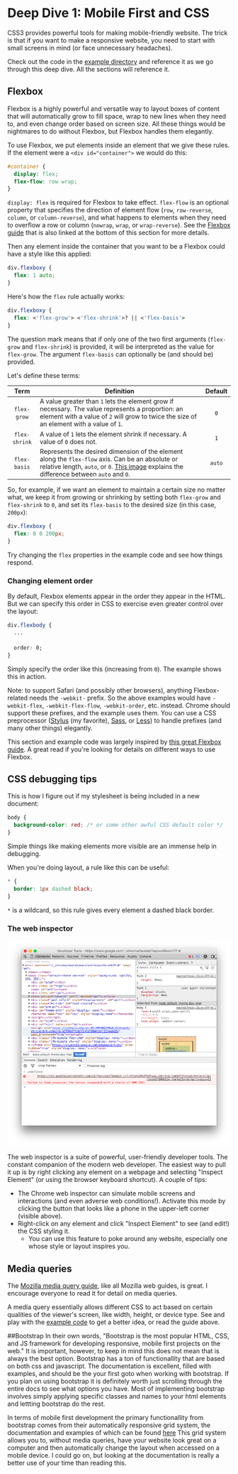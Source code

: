 # Deep Dive 1: Mobile First and CSS

CSS3 provides powerful tools for making mobile-friendly website. The trick is that if you want to make a responsive website, you need to start with small screens in mind (or face unnecessary headaches).

Check out the code in the [example directory](./example/) and reference it as we go through this deep dive. All the sections will reference it.

## Flexbox

Flexbox is a highly powerful and versatile way to layout boxes of content that will automatically grow to fill space, wrap to new lines when they need to, and even change order based on screen size. All these things would be nightmares to do without Flexbox, but Flexbox handles them elegantly.

To use Flexbox, we put elements inside an element that we give these rules. If the element were a `<div id="container">` we would do this:

```css
#container {
  display: flex;
  flex-flow: row wrap;
}
```

`display: flex` is required for Flexbox to take effect. `flex-flow` is an optional property that specifies the direction of element flow (`row`, `row-reverse`, `column`, or `column-reverse`), and what happens to elements when they need to overflow a row or column (`nowrap`, `wrap`, or `wrap-reverse`). See the [Flexbox guide](https://css-tricks.com/snippets/css/a-guide-to-flexbox/) that is also linked at the bottom of this section for more details.

Then any element inside the container that you want to be a Flexbox could have a style like this applied:

```css
div.flexboxy {
  flex: 1 auto;
}
```

Here's how the `flex` rule actually works:

```css
div.flexboxy {
  flex: <'flex-grow'> <'flex-shrink'>? || <'flex-basis'>
}
```

The question mark means that if only one of the two first arguments (`flex-grow` and `flex-shrink`) is provided, it will be interpreted as the value for `flex-grow`. The argument `flex-basis` can optionally be (and should be) provided.

Let's define these terms:

| Term | Definition | Default |
| :--: | ---------- | :-----: |
| `flex-grow` | A value greater than `1` lets the element grow if necessary. The value represents a proportion: an element with a value of `2` will grow to twice the size of an element with a value of `1`. | `0` |
| `flex-shrink` | A value of `1` lets the element shrink if necessary. A value of `0` does not. | `1` |
| `flex-basis` | Represents the desired dimension of the element along the `flex-flow` axis. Can be an absolute or relative length, `auto`, or `0`. [This image](http://www.w3.org/TR/css3-flexbox/images/rel-vs-abs-flex.svg) explains the difference between `auto` and `0`. | `auto` |

So, for example, if we want an element to maintain a certain size no matter what, we keep it from growing or shrinking by setting both `flex-grow` and `flex-shrink` to `0`, and set its `flex-basis` to the desired size (in this case, `200px`):

```css
div.flexboxy {
  flex: 0 0 200px;
}
```

Try changing the `flex` properties in the example code and see how things respond.

### Changing element order

By default, Flexbox elements appear in the order they appear in the HTML. But we can specify this order in CSS to exercise even greater control over the layout:

```css
div.flexbody {
  ...

  order: 0;
}
```

Simply specify the order like this (increasing from `0`). The example shows this in action.

Note: to support Safari (and possibly other browsers), anything Flexbox-related needs the `-webkit-` prefix. So the above examples would have `-webkit-flex`, `-webkit-flex-flow`, `-webkit-order`, etc. instead. Chrome should support these prefixes, and the example uses them. You can use a CSS preprocessor ([Stylus](https://learnboost.github.io/stylus/) (my favorite), [Sass](http://sass-lang.com), or [Less](http://lesscss.org)) to handle prefixes (and many other things) elegantly.

This section and example code was largely inspired by [this great Flexbox guide](https://css-tricks.com/snippets/css/a-guide-to-flexbox/). A great read if you're looking for details on different ways to use Flexbox.

## CSS debugging tips

This is how I figure out if my stylesheet is being included in a new document:

```css
body {
  background-color: red; /* or some other awful CSS default color */
}
```

Simple things like making elements more visible are an immense help in debugging.

When you're doing layout, a rule like this can be useful:

```css
* {
  border: 1px dashed black;
}
```

`*` is a wildcard, so this rule gives every element a dashed black border.

### The web inspector

![Chrome inspector](inspector.png)

The web inspector is a suite of powerful, user-friendly developer tools. The constant companion of the modern web developer. The easiest way to pull it up is by right clicking any element on a webpage and selecting "Inspect Element" (or using the browser keyboard shortcut). A couple of tips:

- The Chrome web inspector can simulate mobile screens and interactions (and even adverse web conditions!). Activate this mode by clicking the button that looks like a phone in the upper-left corner (visible above).
- Right-click on any element and click "Inspect Element" to see (and edit!) the CSS styling it.
  - You can use this feature to poke around any website, especially one whose style or layout inspires you.

## Media queries

The [Mozilla media query guide](https://developer.mozilla.org/en-US/docs/Web/Guide/CSS/Media_queries), like all Mozilla web guides, is great. I encourage everyone to read it for detail on media queries.

A media query essentially allows different CSS to act based on certain qualities of the viewer's screen, like width, height, or device type. See and play with the [example code](./example/) to get a better idea, or read the guide above.

##Bootstrap
In their own words, "Bootstrap is the most popular HTML, CSS, and JS framework for developing responsive, mobile first projects on the web." 
It is important, however, to keep in mind this does not mean that is always the best option. Bootstrap has a ton of functionallity that are based on both css and javascript. 
The documentation is excellent, filled with examples, and should be the your first goto when working with bootstrap. 
If you plan on using bootstrap it is definitely worth just scrolling through the entire docs to see what options you have. 
Most of implementing bootstrap involves simply applying specific classes and names to your html elements and lettting bootstrap do the rest. 

In terms of mobile first development the primary functionallity from bootstrap comes from their automatically responsive grid system, the documentation and examples of which can be found [here](http://getbootstrap.com/css/#grid)
This grid system allows you to, without media queries, have your website look great on a computer and then automatically change the layout when accessed on a mobile device. 
I could go on, but looking at the documentation is really a better use of your time than reading this. 
